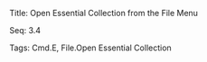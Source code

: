 Title:  Open Essential Collection from the File Menu

Seq:    3.4

Tags:   Cmd.E, File.Open Essential Collection

